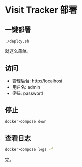 # Visit Tracker 部署

## 一键部署

```bash
./deploy.sh
```

就这么简单。

## 访问

- 管理后台: http://localhost
- 用户名: admin
- 密码: password

## 停止

```bash
docker-compose down
```

## 查看日志

```bash
docker-compose logs -f
```

完。
